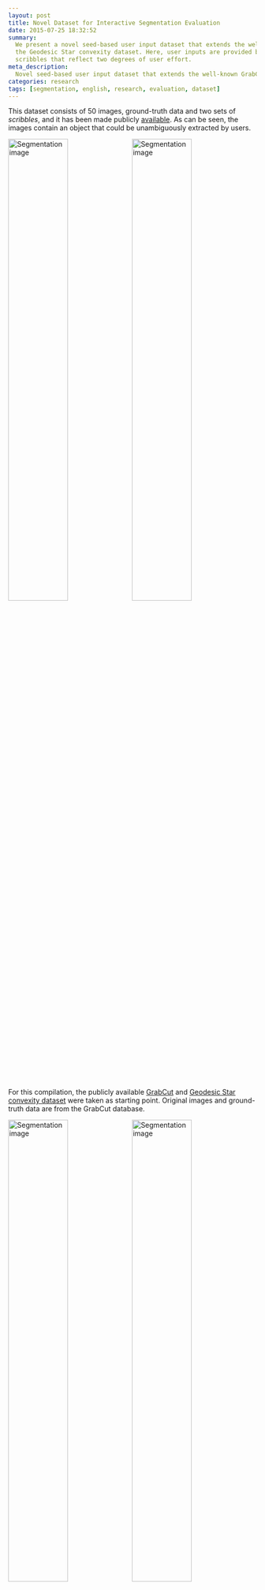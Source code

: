 ```yaml
---
layout: post
title: Novel Dataset for Interactive Segmentation Evaluation
date: 2015-07-25 18:32:52
summary:
  We present a novel seed-based user input dataset that extends the well-known GrabCut dataset and
  the Geodesic Star convexity dataset. Here, user inputs are provided by means of two sets of
  scribbles that reflect two degrees of user effort.
meta_description:
  Novel seed-based user input dataset that extends the well-known GrabCut dataset and the Geodesic Star convexity dataset
categories: research
tags: [segmentation, english, research, evaluation, dataset]
---
```


This dataset consists of 50 images, ground-truth data and two sets of _scribbles_, and it has been
made publicly [available](https://github.com/flandrade/dataset-interactive-algorithms). As can be
seen, the images contain an object that could be unambiguously extracted by users.

<img src="{{ site.url }}/assets/images/segmentation-01.jpg" width="49%" alt="Segmentation image"/>
<img src="{{ site.url }}/assets/images/segmentation-08.jpg" width="49%" alt="Segmentation image"/>

For this compilation, the publicly available
[GrabCut](https://research.microsoft.com/en-us/um/cambridge/projects/visionimagevideoediting/segmentation/grabcut.htm)
and [Geodesic Star convexity dataset](https://www.robots.ox.ac.uk/~vgg/research/iseg/#Dataset) were
taken as starting point. Original images and ground-truth data are from the GrabCut database.

<img src="{{ site.url }}/assets/images/segmentation-05.jpg" width="49%" alt="Segmentation image"/>
<img src="{{ site.url }}/assets/images/segmentation-06.jpg" width="49%" alt="Segmentation image"/>

User inputs are provided by means of two sets of _scribbles_ which indicate foreground and
background regions. For the first set, we use the _scribbles_ for initializing robot user from the
Geodesic Star Convexit dataset. These employ on average about 4 strokes per image, yet they mark a
small area of the foreground object. Finally, a new set of _scribbles_ was created in order to
extend this dataset. In this set, the _scribbles_ indicate and mark in more detail the foreground
region.

These sets reflect two degrees of user effort: the second set marks in more detail foreground
regions when compared to the first set of _scribbles_.

**NOTE:** _This note is the second of two notes. See the [presentation
entry]({% post_url 2015-07-24-evaluation-interactive-image-segmentation %}) for more information._

